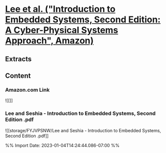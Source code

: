 # [**Lee et al.** ("Introduction to Embedded Systems, Second Edition: A Cyber-Physical Systems Approach", Amazon)](zotero://select/library/items/QH9LWQK6)
## Extracts
## Content

### Amazon.com Link
![[]]

### Lee and Seshia - Introduction to Embedded Systems, Second Edition .pdf
![[storage/FYJVPSNW/Lee and Seshia - Introduction to Embedded Systems, Second Edition .pdf]]


%% Import Date: 2023-01-04T14:24:44.086-07:00 %%
